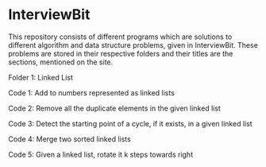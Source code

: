 # InterviewBit

This repository consists of different programs which are solutions to different algorithm and data structure problems, given in InterviewBit. These problems are stored in their respective folders and their titles are the sections, mentioned on the site.

Folder 1: Linked List

Code 1: Add to numbers represented as linked lists

Code 2: Remove all the duplicate elements in the given linked list

Code 3: Detect the starting point of a cycle, if it exists, in a given linked list

Code 4: Merge two sorted linked lists

Code 5: Given a linked list, rotate it k steps towards right
